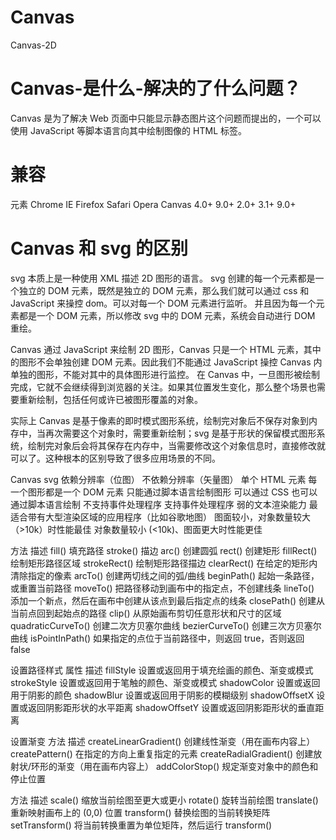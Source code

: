 # Canvas
Canvas-2D
# Canvas-是什么-解决的了什么问题？
Canvas 是为了解决 Web 页面中只能显示静态图片这个问题而提出的，一个可以使用 JavaScript 等脚本语言向其中绘制图像的 HTML 标签。

# 兼容
元素	Chrome	  IE	Firefox	Safari	Opera
Canvas	4.0+	9.0+	2.0+	3.1+	9.0+

# Canvas 和 svg 的区别
svg 本质上是一种使用 XML 描述 2D 图形的语言。
svg 创建的每一个元素都是一个独立的 DOM 元素，既然是独立的 DOM 元素，那么我们就可以通过 css 和 JavaScript 来操控 dom。可以对每一个 DOM 元素进行监听。
并且因为每一个元素都是一个 DOM 元素，所以修改 svg 中的 DOM 元素，系统会自动进行 DOM 重绘。

Canvas 通过 JavaScript 来绘制 2D 图形，Canvas 只是一个 HTML 元素，其中的图形不会单独创建 DOM 元素。因此我们不能通过 JavaScript 操控 Canvas 内单独的图形，不能对其中的具体图形进行监控。
在 Canvas 中，一旦图形被绘制完成，它就不会继续得到浏览器的关注。如果其位置发生变化，那么整个场景也需要重新绘制，包括任何或许已被图形覆盖的对象。

实际上 Canvas 是基于像素的即时模式图形系统，绘制完对象后不保存对象到内存中，当再次需要这个对象时，需要重新绘制；svg 是基于形状的保留模式图形系统，绘制完对象后会将其保存在内存中，当需要修改这个对象信息时，直接修改就可以了。这种根本的区别导致了很多应用场景的不同。

Canvas	                                    svg
依赖分辨率（位图）	                     不依赖分辨率（矢量图）
单个 HTML 元素	                       每一个图形都是一个 DOM 元素
只能通过脚本语言绘制图形	              可以通过 CSS 也可以通过脚本语言绘制
不支持事件处理程序	                     支持事件处理程序
弱的文本渲染能力	                     最适合带有大型渲染区域的应用程序（比如谷歌地图）
图面较小，对象数量较大（>10k）时性能最佳	 对象数量较小 (<10k)、图面更大时性能更佳


方法	                              描述
fill()	                            填充路径
stroke()	                          描边
arc()	                            创建圆弧
rect()	                            创建矩形
fillRect()	                    绘制矩形路径区域
strokeRect()	                绘制矩形路径描边
clearRect()	                在给定的矩形内清除指定的像素
arcTo()	                      创建两切线之间的弧/曲线
beginPath()	                起始一条路径，或重置当前路径
moveTo()	            把路径移动到画布中的指定点，不创建线条
lineTo()	        添加一个新点，然后在画布中创建从该点到最后指定点的线条
closePath()	                创建从当前点回到起始点的路径
clip()	                 从原始画布剪切任意形状和尺寸的区域
quadraticCurveTo()	           创建二次方贝塞尔曲线
bezierCurveTo()	               创建三次方贝塞尔曲线
isPointInPath()	    如果指定的点位于当前路径中，则返回 true，否则返回 false


设置路径样式
属性	                         描述
fillStyle	        设置或返回用于填充绘画的颜色、渐变或模式
strokeStyle	        设置或返回用于笔触的颜色、渐变或模式
shadowColor	        设置或返回用于阴影的颜色
shadowBlur	        设置或返回用于阴影的模糊级别
shadowOffsetX	    设置或返回阴影距形状的水平距离
shadowOffsetY	    设置或返回阴影距形状的垂直距离

设置渐变
方法	                        描述
createLinearGradient()	创建线性渐变（用在画布内容上）
createPattern()	        在指定的方向上重复指定的元素
createRadialGradient()	创建放射状/环形的渐变（用在画布内容上）
addColorStop()	        规定渐变对象中的颜色和停止位置

方法	                 描述
scale()	            缩放当前绘图至更大或更小
rotate()	        旋转当前绘图
translate()	        重新映射画布上的 (0,0) 位置
transform()	        替换绘图的当前转换矩阵
setTransform()	    将当前转换重置为单位矩阵，然后运行 transform()
